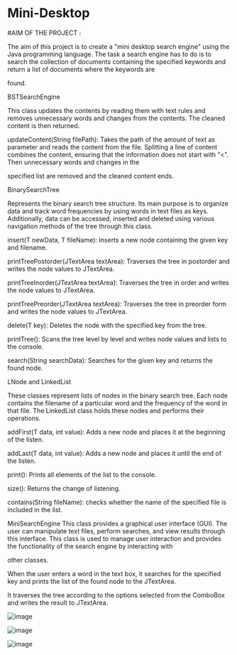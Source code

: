 # Mini-Desktop

#AIM OF THE PROJECT : 

The aim of this project is to create a "mini desktop search engine" using the Java programming language. The task a search engine has to do is to search the collection of documents containing the specified keywords and return a list of documents where the keywords are

found. 

BSTSearchEngine 

This class updates the contents by reading them with text rules and removes unnecessary words and changes from the contents. The cleaned content is then returned. 

updateContent(String filePath): Takes the path of the amount of text as parameter and reads the content from the file. Splitting a line of content combines the content, ensuring that the information does not start with "<". Then unnecessary words and changes in the 

specified list are removed and the cleaned content ends. 

BinarySearchTree 

Represents the binary search tree structure. Its main purpose is to organize data and track word frequencies by using words in text files as keys. Additionally, data can be accessed, inserted and deleted using various navigation methods of the tree through this class. 

insert(T newData, T fileName): Inserts a new node containing the given key and filename. 

printTreePostorder(JTextArea textArea): Traverses the tree in postorder and writes the node values to JTextArea. 

printTreeInorder(JTextArea textArea): Traverses the tree in order and writes the node values to JTextArea. 

printTreePreorder(JTextArea textArea): Traverses the tree in preorder form and writes the node values to JTextArea. 

delete(T key): Deletes the node with the specified key from the tree. 

printTree(): Scans the tree level by level and writes node values and lists to the console. 

search(String searchData): Searches for the given key and returns the found node. 


LNode and LinkedList 

These classes represent lists of nodes in the binary search tree. Each node contains the filename of a particular word and the frequency of the word in that file. The LinkedList class holds these nodes and performs their operations. 

addFirst(T data, int value): Adds a new node and places it at the beginning of the listen. 

addLast(T data, int value): Adds a new node and places it until the end of the listen. 

print(): Prints all elements of the list to the console. 

size(): Returns the change of listening. 

contains(String fileName): checks whether the name of the specified file is included in the list. 

MiniSearchEngine 
This class provides a graphical user interface (GUI). The user can manipulate text files, perform searches, and view results through this interface. This class is used to manage user interaction and provides the functionality of the search engine by interacting with 

other classes. 

When the user enters a word in the text box, it searches for the specified key and prints the list of the found node to the JTextArea. 

It traverses the tree according to the options selected from the ComboBox and writes the result to JTextArea. 

![image](https://github.com/rumeysaacevik/Mini-Desktop/assets/169652554/b8439fb7-292d-4272-9557-cd9efcfa8a77)


![image](https://github.com/rumeysaacevik/Mini-Desktop/assets/169652554/844adcbc-f57a-4836-be5e-a652fe753c8f)


![image](https://github.com/rumeysaacevik/Mini-Desktop/assets/169652554/213ba718-e7b9-4584-84fc-f68d992a7d04)



